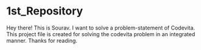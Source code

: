 # 1st_Repository

Hey there! This is Sourav. I want to solve a problem-statement of Codevita.
This project file is created for solving the codevita problem in an integrated manner.
Thanks for reading.
